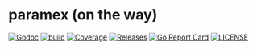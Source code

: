 # paramex (on the way)

[![Godoc](http://img.shields.io/badge/go-documentation-blue.svg?style=flat-square)](https://pkg.go.dev/github.com/senpathi/paramex)
[![build](https://github.com/senpathi/paramex/workflows/build/badge.svg)](https://github.com/senpathi/paramex/actions)
[![Coverage](https://codecov.io/gh/senpathi/paramex/branch/master/graph/badge.svg)](https://codecov.io/gh/senpathi/paramex)
[![Releases](https://img.shields.io/github/release/senpathi/paramex/all.svg?style=flat-square)](https://github.com/senpathi/paramex/releases)
[![Go Report Card](https://goreportcard.com/badge/github.com/senpathi/paramex)](https://goreportcard.com/report/github.com/senpathi/paramex)
[![LICENSE](https://img.shields.io/github/license/senpathi/paramex.svg?style=flat-square)](https://github.com/senpathi/paramex/blob/master/LICENSE)
